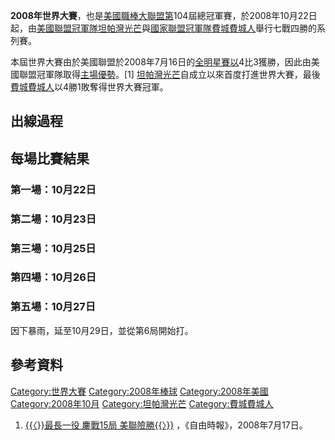 **2008年世界大賽**，也是[美國職棒大聯盟第](https://zh.wikipedia.org/wiki/美國職棒大聯盟 "wikilink")104屆總冠軍賽，於2008年10月22日起，由[美國聯盟冠軍隊](https://zh.wikipedia.org/wiki/美國聯盟 "wikilink")[坦帕灣光芒](../Page/坦帕灣光芒.md "wikilink")與[國家聯盟冠軍隊](https://zh.wikipedia.org/wiki/國家聯盟 "wikilink")[費城費城人](../Page/費城費城人.md "wikilink")舉行七戰四勝的系列賽。

本屆世界大賽由於美國聯盟於2008年7月16日的[全明星賽以](../Page/2008年美國職棒大聯盟全明星賽.md "wikilink")4比3獲勝，因此由美國聯盟冠軍隊取得[主場優勢](https://zh.wikipedia.org/wiki/主場優勢 "wikilink")。\[1\] [坦帕灣光芒](../Page/坦帕灣光芒.md "wikilink")自成立以來首度打進世界大賽，最後[費城費城人](../Page/費城費城人.md "wikilink")以4勝1敗奪得世界大賽冠軍。

## 出線過程

## 每場比賽結果

### 第一場：10月22日

### 第二場：10月23日

### 第三場：10月25日

### 第四場：10月26日

### 第五場：10月27日

因下暴雨，延至10月29日，並從第6局開始打。

## 參考資料

[Category:世界大賽](https://zh.wikipedia.org/wiki/Category:世界大賽 "wikilink") [Category:2008年棒球](https://zh.wikipedia.org/wiki/Category:2008年棒球 "wikilink") [Category:2008年美國](https://zh.wikipedia.org/wiki/Category:2008年美國 "wikilink") [Category:2008年10月](https://zh.wikipedia.org/wiki/Category:2008年10月 "wikilink") [Category:坦帕灣光芒](https://zh.wikipedia.org/wiki/Category:坦帕灣光芒 "wikilink") [Category:費城費城人](https://zh.wikipedia.org/wiki/Category:費城費城人 "wikilink")

1.  [{{〈}}最長一役 鏖戰15局 美聯險勝{{〉}}](http://www.libertytimes.com.tw/2008/new/jul/17/today-sp1.htm) ，《自由時報》，2008年7月17日。